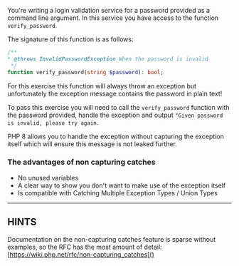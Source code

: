 You're writing a login validation service for a password provided as a command line argument. In this service you have access to the function `verify_password`. 

The signature of this function is as follows: 

```php
/**
* @throws InvalidPasswordException When the password is invalid
 */
function verify_password(string $password): bool;
```

For this exercise this function will always throw an exception but unfortunately the exception message contains the password in plain text!

To pass this exercise you will need to call the `verify_password` function with the password provided, handle the exception and output `"Given password is invalid, please try again`. 

PHP 8 allows you to handle the exception without capturing the exception itself which will ensure this message is not leaked further.

### The advantages of non capturing catches

* No unused variables
* A clear way to show you don't want to make use of the exception itself
* Is compatible with Catching Multiple Exception Types / Union Types 

----------------------------------------------------------------------
## HINTS

Documentation on the non-capturing catches feature is sparse without examples, so the RFC has the most amount of detail:
[https://wiki.php.net/rfc/non-capturing_catches]()
